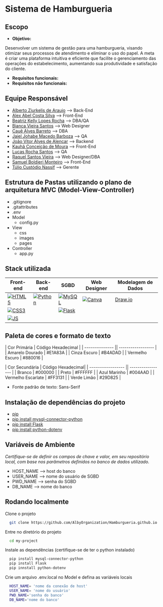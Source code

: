 # Sistema de Hamburgueria

## Escopo

- **Objetivo:**

Desenvolver um sistema de gestão para uma hamburgueria, visando otimizar seus processos de atendimento e eliminar o uso do papel. A meta é criar uma plataforma intuitiva e eficiente que facilite o gerenciamento das operações do estabelecimento, aumentando sua produtividade e satisfação do cliente.

- **Requisitos funcionais:**
- **Requisitos não funcionais:**

## Equipe Responsável

- [Alberto Ziurkelis de Araujo](https://github.com/AlbertZiurk) --> Back-End
- [Alex Abel Costa Silva](https://github.com/AllexAbel) --> Front-End
- [Beatriz Kelly Lopes Rocha](https://github.com/beatrizklr) --> DBA/QA
- [Bianca Vieira Santos](https://github.com/bincst18) --> Web Designer
- [Cauê Alves Barreto]() --> DBA
- [Jaiel Johabe Macedo Barboza](https://github.com/jaiel29)  --> QA
- [João Vitor Alves de Alencar](https://github.com/alzolansk) --> Backend
- [Kauhã Conceição de Moura](https://github.com/Kauhacdm) --> Front-End
- [Lucas Rocha Santos](https://github.com/1lsantos) --> QA
- [Raquel Santos Vieira](https://github.com/Raquel0612) --> Web Designer/DBA
- [Samuel Boldieri Monteiro](https://github.com/destru345) --> Front-End
- [Túlio Custódio Nassif](https://github.com/tuliocns) --> Gerente

## Estrutura de Pastas utilizando o plano de arquitetura MVC (Model-View-Controller)
- .gitignore
- .gitattributes
- .env
- Model
    - config.py
- View
    - css
    - images
    - pages
- Controller
    - app.py

## Stack utilizada





| **Front-end** | **Back-end** | **SGBD** | **Web Designer** | **Modelagem de Dados** | 
|-----------|----------| ---------- | --- | --- |
|[![HTML5](https://img.shields.io/badge/HTML5-E34F26?style=for-the-badge&logo=html5&logoColor=white)](https://img.shields.io/badge/HTML5-E34F26?style=for-the-badge&logo=html5&logoColor=white) |[![Python](https://img.shields.io/badge/Python-14354C?style=for-the-badge&logo=python&logoColor=white)](https://img.shields.io/badge/Python-14354C?style=for-the-badge&logo=python&logoColor=white)|[![MySQL](https://img.shields.io/badge/MySQL-00000F?style=for-the-badge&logo=mysql&logoColor=white)](https://img.shields.io/badge/MySQL-00000F?style=for-the-badge&logo=mysql&logoColor=white)|[![Canva](https://img.shields.io/badge/Canva-%2300C4CC.svg?&style=for-the-badge&logo=Canva&logoColor=white)](https://img.shields.io/badge/Canva-%2300C4CC.svg?&style=for-the-badge&logo=Canva&logoColor=white)|[Draw.io](https://app.diagrams.net/)
|[![CSS3](https://img.shields.io/badge/CSS3-1572B6?style=for-the-badge&logo=css3&logoColor=white)](https://img.shields.io/badge/CSS3-1572B6?style=for-the-badge&logo=css3&logoColor=white)||[![Flask](https://img.shields.io/badge/Flask-000000?style=for-the-badge&logo=flask&logoColor=white)](https://img.shields.io/badge/Flask-000000?style=for-the-badge&logo=flask&logoColor=white)
|[![JS](https://img.shields.io/badge/JavaScript-F7DF1E?style=for-the-badge&logo=javascript&logoColor=black)](https://img.shields.io/badge/JavaScript-F7DF1E?style=for-the-badge&logo=javascript&logoColor=black)|

## Paleta de cores e formato de texto
| Cor Primária     | Código Hexadecimal |
| --------------- || ------------------ |
| Amarelo Dourado  | #E1A83A            |
| Cinza Escuro     | #B4ADAD            |
| Vermelho Escuro  | #880016            |

| Cor Secundária      | Código Hexadecimal|
| ------------------ || ----------------- |
| Branco              | #000000           |
| Preto               | #FFFFFF           |
| Azul Marinho        | #004AAD           |
| Vermelho Escarlate  | #FF3131           |
| Verde Limão         | #29D825           |

- Fonte padrão de texto: Sans-Serif

## Instalação de dependências do projeto
- [pip](https://pip.pypa.io/en/stable/installation/)
- [pip install mysql-connector-python](https://www.geeksforgeeks.org/how-to-install-mysql-connector-package-in-python/)
- [pip install Flask](https://flask.palletsprojects.com/en/2.3.x/installation/)
- [pip install python-dotenv](https://pypi.org/project/python-dotenv/)

## Variáveis de Ambiente
_Certifique-se de definir os campos de chave e valor, em seu repositório local, com base nos parâmetros definidos no banco de dados utilizado._

- HOST_NAME --> host do banco
- USER_NAME --> nome do usuário de SGBD
- PWD_NAME --> senha do SGBD
- DB_NAME --> nome do banco


## Rodando localmente

Clone o projeto

```bash
  git clone https://github.com/AlbyOrganization/Hamburgueria.github.io.git
```

Entre no diretório do projeto

```bash
  cd my-project
```

Instale as dependências (certifique-se de ter o python instalado)

```bash
  pip install mysql-connector-python
  pip install Flask
  pip innstall python-dotenv
```
Crie um arquivo .env.local no Model e defina as variáveis locais

```bash
  HOST_NAME= 'nome da conexão de host'
  USER_NAME= 'nome do usuário'
  PWD_NAME='senha do banco'
  DB_NAME='nome do banco'
```